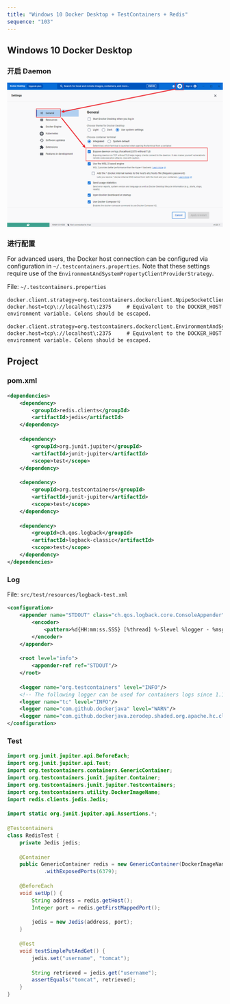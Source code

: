 ```yaml
---
title: "Windows 10 Docker Desktop + TestContainers + Redis"
sequence: "103"
---
```


## Windows 10 Docker Desktop

### 开启 Daemon

![](/assets/images/docker/docker-desktop-settings-general-expose-daemon.png)

### 进行配置

For advanced users, the Docker host connection can be configured via configuration in `~/.testcontainers.properties`.
Note that these settings require use of the `EnvironmentAndSystemPropertyClientProviderStrategy`.

File: `~/.testcontainers.properties`

```text
docker.client.strategy=org.testcontainers.dockerclient.NpipeSocketClientProviderStrategy
docker.host=tcp\://localhost\:2375     # Equivalent to the DOCKER_HOST environment variable. Colons should be escaped.
```

```text
docker.client.strategy=org.testcontainers.dockerclient.EnvironmentAndSystemPropertyClientProviderStrategy
docker.host=tcp\://localhost\:2375     # Equivalent to the DOCKER_HOST environment variable. Colons should be escaped.
```

## Project

### pom.xml

```xml
<dependencies>
    <dependency>
        <groupId>redis.clients</groupId>
        <artifactId>jedis</artifactId>
    </dependency>

    <dependency>
        <groupId>org.junit.jupiter</groupId>
        <artifactId>junit-jupiter</artifactId>
        <scope>test</scope>
    </dependency>

    <dependency>
        <groupId>org.testcontainers</groupId>
        <artifactId>junit-jupiter</artifactId>
        <scope>test</scope>
    </dependency>

    <dependency>
        <groupId>ch.qos.logback</groupId>
        <artifactId>logback-classic</artifactId>
        <scope>test</scope>
    </dependency>
</dependencies>
```

### Log

File: `src/test/resources/logback-test.xml`

```xml
<configuration>
    <appender name="STDOUT" class="ch.qos.logback.core.ConsoleAppender">
        <encoder>
            <pattern>%d{HH:mm:ss.SSS} [%thread] %-5level %logger - %msg%n</pattern>
        </encoder>
    </appender>

    <root level="info">
        <appender-ref ref="STDOUT"/>
    </root>

    <logger name="org.testcontainers" level="INFO"/>
    <!-- The following logger can be used for containers logs since 1.18.0 -->
    <logger name="tc" level="INFO"/>
    <logger name="com.github.dockerjava" level="WARN"/>
    <logger name="com.github.dockerjava.zerodep.shaded.org.apache.hc.client5.http.wire" level="OFF"/>
</configuration>
```

### Test

```java
import org.junit.jupiter.api.BeforeEach;
import org.junit.jupiter.api.Test;
import org.testcontainers.containers.GenericContainer;
import org.testcontainers.junit.jupiter.Container;
import org.testcontainers.junit.jupiter.Testcontainers;
import org.testcontainers.utility.DockerImageName;
import redis.clients.jedis.Jedis;

import static org.junit.jupiter.api.Assertions.*;

@Testcontainers
class RedisTest {
    private Jedis jedis;

    @Container
    public GenericContainer redis = new GenericContainer(DockerImageName.parse("redis:7.2.3"))
            .withExposedPorts(6379);

    @BeforeEach
    void setUp() {
        String address = redis.getHost();
        Integer port = redis.getFirstMappedPort();

        jedis = new Jedis(address, port);
    }

    @Test
    void testSimplePutAndGet() {
        jedis.set("username", "tomcat");

        String retrieved = jedis.get("username");
        assertEquals("tomcat", retrieved);
    }
}
```

